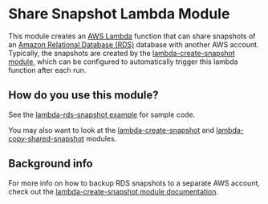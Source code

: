 # Share Snapshot Lambda Module

This module creates an [AWS Lambda](https://aws.amazon.com/lambda/) function that can share snapshots of an [Amazon 
Relational Database (RDS)](https://aws.amazon.com/rds/) database with another AWS account. Typically, the snapshots
are created by the [lambda-create-snapshot module](/modules/lambda-create-snapshot), which can be configured to 
automatically trigger this lambda function after each run.




## How do you use this module?

See the [lambda-rds-snapshot example](/examples/lambda-rds-snapshot) for sample code. 

You may also want to look at the [lambda-create-snapshot](/modules/lambda-create-snapshot) and 
[lambda-copy-shared-snapshot](/modules/lambda-copy-shared-snapshot) modules.




## Background info

For more info on how to backup RDS snapshots to a separate AWS account, check out the [lambda-create-snapshot module
documentation](/modules/lambda-create-snapshot). 
 




